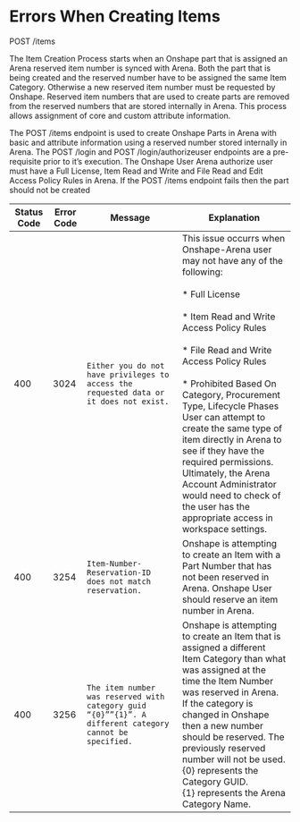 # Errors When Creating Items 
POST /items

The Item Creation Process starts when an Onshape part that is assigned an Arena reserved item number is synced with Arena. Both the part that is being created and the reserved number have to be assigned the same Item Category. Otherwise a new reserved item number must be requested by Onshape. Reserved item numbers that are used to create parts are removed from the reserved numbers that are stored internally in Arena. This process allows assignment of core and custom attribute information.

The POST /items endpoint is used to create Onshape Parts in Arena with basic and attribute information using a reserved number stored internally in Arena. The POST /login and POST /login/authorizeuser endpoints are a pre-requisite prior to it’s execution. The Onshape User Arena authorize user must have a Full License, Item Read and Write and File Read and Edit Access Policy Rules in Arena. If the POST /items endpoint fails then the part should not be created


| Status Code<br> | Error Code<br> | Message<br> | Explanation<br> |
|  --- |  --- |  --- |  --- | 
| 400<br> | 3024<br> |  ```Either you do not have privileges to access the requested data or it does not exist.```  |  This issue occurrs when Onshape-Arena user may not have any of the following:<br> <br> * Full License<br><br> * Item Read and Write Access Policy Rules<br><br> * File Read and Write Access Policy Rules<br><br> * Prohibited Based On Category, Procurement Type, Lifecycle Phases<br>User can attempt to create the same type of item directly in Arena to see if they have the required permissions.<br>Ultimately, the Arena Account Administrator would need to check of the user has the appropriate access in workspace settings.<br> |
| 400<br> | 3254<br> |  ```Item-Number-Reservation-ID does not match reservation.```  | Onshape is attempting to create an Item with a Part Number that has not been reserved in Arena. Onshape User should reserve an item number in Arena.<br> |
| 400<br> | 3256<br> |  ```The item number was reserved with category guid “{0}””{1}”. A different category cannot be specified.```  | Onshape is attempting to create an Item that is assigned a different Item Category than what was assigned at the time the Item Number was reserved in Arena.<br>If the category is changed in Onshape then a new number should be reserved. The previously reserved number will not be used.<br>\{0\} represents the Category GUID.<br>\{1\} represents the Arena Category Name.<br> |


